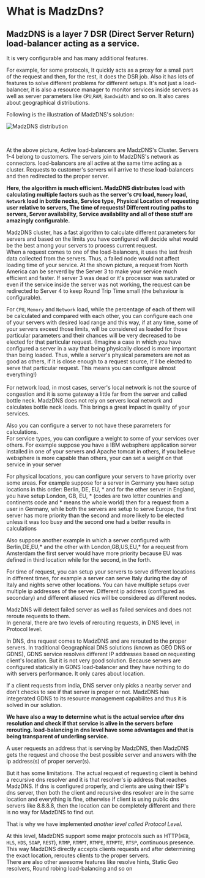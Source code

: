 # What is MadzDns?

## MadzDNS is a layer 7 DSR (Direct Server Return) load-balancer acting as a service.
It is very configurable and has many additional features.

For example, for some protocols, It quickly acts as 
a proxy for a small part of the request and then, for the rest, it does the DSR job. 
Also it has lots of features to solve different problems for different setups. 
It's not just a load-balancer, it is also a resource manager to monitor services inside 
servers as well as server parameters like `CPU`,`RAM`, `Bandwidth` and so on. 
It also cares about geographical distributions.<br> 

Following is the illustration of MadzDNS's solution:<br>

![MadzDNS distribution](/madzdns/cluster/blob/master/madzvpn_solution.png?raw=true)

<br>

At the above picture, Active load-balancers are MadzDNS's Cluster. 
Servers 1-4 belong to customers. The servers join to MadzDNS's network as connectors. 
load-balancers are all active at the same time acting as a cluster. 
Requests to customer's servers will arrive to these load-balancers and then redirected to the proper server. 

<b>Here, the algorithm is much efficient. MadzDNS distributes load with calculating multiple factors such as the 
server's `CPU` load, `Memory` load, `Network` load in bottle necks, Service type, Physical Location of requesting user relative to servers, 
The time of requests! Different routing paths to servers, Server availability, Service availability and all of these stuff are amazingly configurable.</b>

MadzDNS cluster, has a fast algorithm to calculate different parameters for servers and based on the limits you have configured will decide what would be the best among your servers to process current request.<br>
When a request comes to one of the load-balancers, it uses the last fresh data collected from the servers. Thus, a failed node would not affect loading time of your service. At the shown picture, a request from North America can be serverd by the Server 3 to make your service much efficient and faster.
If server 3 was dead or it's processor was saturated or even if the service inside the server was not working, the request can be redirected to Server 4 to keep Round Trip Time small (the behaviour is configurable).<br>
   
For `CPU`, `Memory` and `Network` load, while the percentage of each of them will be calculated and compared with each other, you can configure each one of your servers with desired load range and this way, if at any time, some of your servers exceed those limits, will be considered as loaded for those particular parameters and their chances will be very decreased to be elected for that particular request. 
(Imagine a case in which you have configured a server in a way that being physically closed is more important than being loaded. Thus, while a server's physical parameters are not as good as others, if it is close enough to a request source, it'll be elected to serve that particular request. This means you can configure almost everything!)<br>  
For network load, in most cases, server's local network is not the source of congestion and it is some gateway a little far from the server and called bottle neck. MadzDNS does not rely on servers local network and calculates bottle neck loads. This brings a great impact in quality of  your services.


Also you can configure a server to not have these parameters for calculations.<br>
For service types, you can configure a weight to some of your services over others. For example suppose you have a IBM websphere application server installed in one of your servers and Apache tomcat in others, if you believe websphere is more capable than others, your can set a weight on that service in your server

For physical locations, you can configure your servers to have priority over some areas. For example suppose for a server in Germany you have setup locations in this order: Berlin, DE, EU, * and for the other server in England, you have setup London, GB, EU, * (codes are two letter countries and continents code and * means the whole world) then for a request from a user in Germany, while both the servers are setup to serve Europe, the first server has more priority than the second and more likely to be elected unless it was too busy and the second one had a better results in calculations

Also suppose another example in which a server configured with Berlin,DE,EU,* and the other with London,GB,US,EU,* for a request from Amsterdam the first server would have more priority because EU was defined in third location while for the second, in the forth.<br>

For time of request, you can setup your servers to serve different locations in different times, for example a server can serve Italy during the day of Italy and nights serve other locations.
You can have multiple setups over multiple ip addresses of the server. Different ip address (configured as secondary) and different aliased nics will be considered as different nodes.

MadzDNS will detect failed server as well as failed services and does not reroute requests to them.<br>
In general, there are two levels of rerouting requests, in DNS level, in Protocol level.<br>

In DNS, dns request comes to MadzDNS and are rerouted to the proper servers. In traditional Geographical DNS solutions (known as GEO DNS or GDNS), GDNS service resolves different IP addresses based on requesting client's location. But it is not very good solution. Because servers are configured statically in GDNS load-balancer and they have nothing to do with servers performance. It only cares about location. 

If a client requests from india, DNS server only picks a nearby server and don't checks to see if that server is proper or not. MadzDNS has integerated GDNS to its resource management capabilites and thus it is solved in our solution. 

<b>We have also a way to determine what is the actual service after dns resolution and check if that service is alive in the servers before rerouting. load-balancing in dns level have some advantages and that is being transparent of underling service.</b> 

A user requests an address that is serving by MadzDNS, then MadzDNS gets the request and choose the best possible server and answers with the ip address(s) of proper server(s).<br>

But it has some limitations. The actual request of requesting client is behind a recursive dns resolver and it is that resolver's ip address that reaches MadzDNS. If dns is configured properly, and clients are using their ISP's dns server, then both the client and recursive dns resolver are in the same location and everything is fine, otherwise if client is using public dns servers like 8.8.8.8, then the location can be completely different and there is no way for MadzDNS to find out. 

That is why we have implemented *another level called Protocol Level*. 

At this level, MadzDNS support some major protocols such as HTTP(`WEB`, `HLS`, `HDS`, `SOAP`, `REST`), `RTMP`, `RTMPT`, `RTMPE`, `RTMPTE`, `RTSP`, continuous presence. 
This way MadzDNS directly accepts clients requests and after determining the exact location, reroutes clients to the proper servers.<br>
There are also other awesome features like resolve hints, Static Geo resolvers, Round robing load-balancing and so on<br>